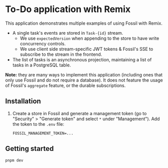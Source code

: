 # To-Do application with Remix

This application demonstrates multiple examples of using Fossil with Remix.

- A single task's events are stored in `Task-{id}` stream.
  - We use `expectedVersion` when appending to the store to have write concurrency controls.
  - We use client side stream-specific JWT tokens & Fossil's SSE to subscribe to the stream in the frontend.
- The list of tasks is an asynchronous projection, maintaining a list of tasks in a PostgreSQL table.

**Note:** they are many ways to implement this application (including ones that only use Fossil and
do not require a database). It does not feature the usage of Fossil's `aggregate` feature, or the durable subscriptions.

## Installation

1. Create a store in Fossil and generate a management token (go to "Security" > "Generate token" and select `*` under "Management").
   Add the token to the `.env` file:
   ```
   FOSSIL_MANAGEMENT_TOKEN=...
   ```

## Getting started

```
pnpm dev
```
